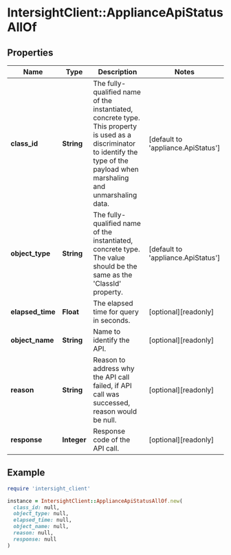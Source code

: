 # IntersightClient::ApplianceApiStatusAllOf

## Properties

| Name | Type | Description | Notes |
| ---- | ---- | ----------- | ----- |
| **class_id** | **String** | The fully-qualified name of the instantiated, concrete type. This property is used as a discriminator to identify the type of the payload when marshaling and unmarshaling data. | [default to &#39;appliance.ApiStatus&#39;] |
| **object_type** | **String** | The fully-qualified name of the instantiated, concrete type. The value should be the same as the &#39;ClassId&#39; property. | [default to &#39;appliance.ApiStatus&#39;] |
| **elapsed_time** | **Float** | The elapsed time for query in seconds. | [optional][readonly] |
| **object_name** | **String** | Name to identify the API. | [optional][readonly] |
| **reason** | **String** | Reason to address why the API call failed, if API call was successed, reason would be null. | [optional][readonly] |
| **response** | **Integer** | Response code of the API call. | [optional][readonly] |

## Example

```ruby
require 'intersight_client'

instance = IntersightClient::ApplianceApiStatusAllOf.new(
  class_id: null,
  object_type: null,
  elapsed_time: null,
  object_name: null,
  reason: null,
  response: null
)
```

